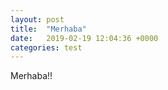 ```yaml
---
layout: post
title:  "Merhaba"
date:   2019-02-19 12:04:36 +0000
categories: test
---
```


Merhaba!!